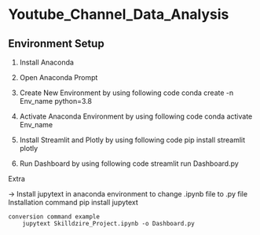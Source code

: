 # Youtube_Channel_Data_Analysis

## Environment Setup
1. Install Anaconda
2. Open Anaconda Prompt
3. Create New Environment by using following code
	conda create -n Env_name python=3.8

4. Activate Anaconda Environment by using following code
	conda activate Env_name

5. Install Streamlit and Plotly by using following code
	pip install streamlit plotly

6. Run Dashboard by using following code
	streamlit run Dashboard.py

Extra 

-> Install jupytext in anaconda environment to change .ipynb file to .py file
	Installation command
		pip install jupytext

	conversion command example
		jupytext Skilldzire_Project.ipynb -o Dashboard.py
	
